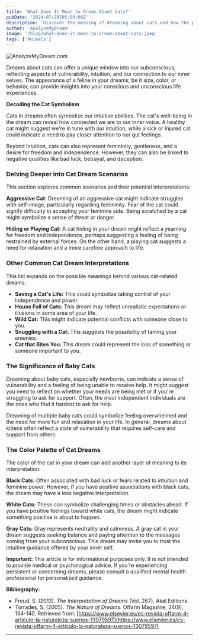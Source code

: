 ```yaml
---
title: 'What Does It Mean to Dream About Cats?'
pubDate: '2024-07-29T05:00:00Z'
description: 'Discover the meaning of dreaming about cats and how the presence of these felines in your dreams can reflect aspects of your emotional life and intuition.'
author: 'AnalyzeMyDream'
image: '/blog/what-does-it-mean-to-dream-about-cats.jpeg'
tags: ['Animals']
---
```


![AnalyzeMyDream.com](/blog/what-does-it-mean-to-dream-about-cats.jpeg)


Dreams about cats can offer a unique window into our subconscious, reflecting aspects of vulnerability, intuition, and our connection to our inner selves. The appearance of a feline in your dreams, be it size, color, or behavior, can provide insights into your conscious and unconscious life experiences. 

**Decoding the Cat Symbolism**

Cats in dreams often symbolize our intuitive abilities. The cat's well-being in the dream can reveal how connected we are to our inner voice. A healthy cat might suggest we're in tune with our intuition, while a sick or injured cat could indicate a need to pay closer attention to our gut feelings.

Beyond intuition, cats can also represent femininity, gentleness, and a desire for freedom and independence. However, they can also be linked to negative qualities like bad luck, betrayal, and deception.

### Delving Deeper into Cat Dream Scenarios

This section explores common scenarios and their potential interpretations:

**Aggressive Cat:** Dreaming of an aggressive cat might indicate struggles with self-image, particularly regarding femininity. Fear of the cat could signify difficulty in accepting your feminine side. Being scratched by a cat might symbolize a sense of threat or danger.

**Hiding or Playing Cat:** A cat hiding in your dream might reflect a yearning for freedom and independence, perhaps suggesting a feeling of being restrained by external forces. On the other hand, a playing cat suggests a need for relaxation and a more carefree approach to life.

### Other Common Cat Dream Interpretations

This list expands on the possible meanings behind various cat-related dreams:

- **Saving a Cat's Life:** This could symbolize taking control of your independence and power.
- **House Full of Cats:** This dream may reflect unrealistic expectations or illusions in some area of your life.
- **Wild Cat:** This might indicate potential conflicts with someone close to you.
- **Snuggling with a Cat:**  This suggests the possibility of taming your enemies.
- **Cat that Bites You:** This dream could represent the loss of something or someone important to you.

### The Significance of Baby Cats

Dreaming about baby cats, especially newborns, can indicate a sense of vulnerability and a feeling of being unable to receive help. It might suggest you need to reflect on whether your needs are being met or if you're struggling to ask for support. Often, the most independent individuals are the ones who find it hardest to ask for help.

Dreaming of multiple baby cats could symbolize feeling overwhelmed and the need for more fun and relaxation in your life. In general, dreams about kittens often reflect a state of vulnerability that requires self-care and support from others.

### The Color Palette of Cat Dreams

The color of the cat in your dream can add another layer of meaning to its interpretation:

**Black Cats:**  Often associated with bad luck or fears related to intuition and feminine power. However, if you have positive associations with black cats, the dream may have a less negative interpretation. 

**White Cats:** These can symbolize challenging times or obstacles ahead.  If you have positive feelings toward white cats, the dream might indicate something positive is about to happen.

**Gray Cats:** Gray represents neutrality and calmness. A gray cat in your dream suggests seeking balance and paying attention to the messages coming from your subconscious. This dream may invite you to trust the intuitive guidance offered by your inner self.

**Important:** This article is for informational purposes only. It is not intended to provide medical or psychological advice. If you're experiencing persistent or concerning dreams, please consult a qualified mental health professional for personalized guidance.

**Bibliography:**

* Freud, S. (2013). *The Interpretation of Dreams* (Vol. 267). Akal Editions.
* Torrades, S. (2005). *The Nature of Dreams*. Offarm Magazine, 24(9), 134-140. Retrieved from: [https://www.elsevier.es/es-revista-offarm-4-articulo-la-naturaleza-suenos-13079597](https://www.elsevier.es/es-revista-offarm-4-articulo-la-naturaleza-suenos-13079597)
---
